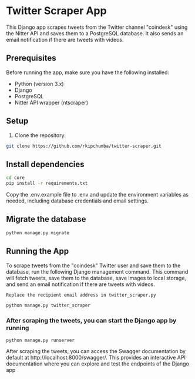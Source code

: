 # Twitter Scraper App

This Django app scrapes tweets from the Twitter channel "coindesk" using the Nitter API and saves them to a PostgreSQL database. It also sends an email notification if there are tweets with videos.

## Prerequisites

Before running the app, make sure you have the following installed:

- Python (version 3.x)
- Django
- PostgreSQL
- Nitter API wrapper (ntscraper)

## Setup

1. Clone the repository:

```bash
git clone https://github.com/rkipchumba/twitter-scraper.git
```

## Install dependencies
```bash
cd core
pip install -r requirements.txt
```

 Copy the .env.example file to .env and update the environment variables as needed, including database credentials and email settings.

 ## Migrate the database
 ```bash
 python manage.py migrate
 ```

 ## Running the App
 To scrape tweets from the "coindesk" Twitter user and save them to the database, run the following Django management command. This command will fetch tweets, save them to the database, save images to local storage, and send an email notification if there are tweets with videos.

 ```bash
 Replace the recipient email address in twitter_scraper.py

 python manage.py twitter_scraper 
 ```

### After scraping the tweets, you can start the Django app by running
```bash
python manage.py runserver
```

After scraping the tweets, you can access the Swagger documentation by default at http://localhost:8000/swagger/. This provides an interactive API documentation where you can explore and test the endpoints of the Django app





